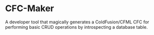 # CFC-Maker
A developer tool that magically generates a ColdFusion/CFML CFC for performing basic CRUD operations by introspecting a database table.

